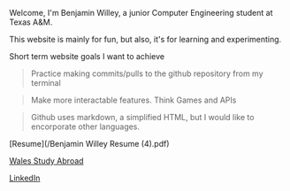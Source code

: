 Welcome, I'm Benjamin Willey, a junior Computer Engineering student at Texas A&M. 

This website is mainly for fun, but also, it's for learning and experimenting.

Short term website goals I want to achieve
 
 > Practice making commits/pulls to the github repository from my terminal
 
 > Make more interactable features. Think Games and APIs

> Github uses markdown, a simplified HTML, but I would like to encorporate other languages.

[Resume](/Benjamin Willey Resume (4).pdf)

[Wales Study Abroad](/Wales.md)

[LinkedIn](https://www.linkedin.com/in/benjamin-willey-73163a173/)

